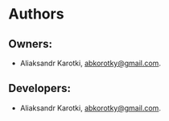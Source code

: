 Authors
=======

## Owners:
* Aliaksandr Karotki, abkorotky@gmail.com.

## Developers:
* Aliaksandr Karotki, abkorotky@gmail.com.
